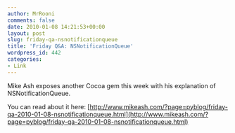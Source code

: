 ```yaml
---
author: MrRooni
comments: false
date: 2010-01-08 14:21:53+00:00
layout: post
slug: friday-qa-nsnotificationqueue
title: 'Friday Q&A: NSNotificationQueue'
wordpress_id: 442
categories:
- Link
---
```


[](http://www.mikeash.com/?page=pyblog/friday-qa-2010-01-01-nsrunloop-internals.html)Mike Ash exposes another Cocoa gem this week with his explanation of NSNotificationQueue.

You can read about it here: [http://www.mikeash.com/?page=pyblog/friday-qa-2010-01-08-nsnotificationqueue.html](http://www.mikeash.com/?page=pyblog/friday-qa-2010-01-08-nsnotificationqueue.html)
